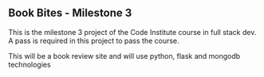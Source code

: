 
## Book Bites - Milestone 3
This is the milestone 3 project of the Code Institute course in full stack dev. A pass is required in this project to pass the course. 

This will be a book review site and will use python, flask and mongodb technologies